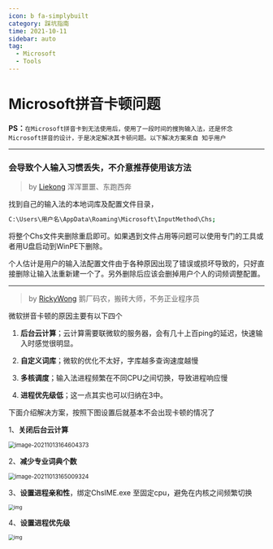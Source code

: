 ```yaml
---
icon: b fa-simplybuilt
category: 踩坑指南
time: 2021-10-11
sidebar: auto
tag:
  - Microsoft
  - Tools
---
```


# Microsoft拼音卡顿问题

**PS：**`在Microsoft拼音卡到无法使用后，使用了一段时间的搜狗输入法，还是怀念Microsoft拼音的设计，于是决定解决其卡顿问题。以下解决方案来自 知乎用户`

------

### 会导致个人输入习惯丢失，不介意推荐使用该方法

> by [Liekong](https://www.zhihu.com/people/wang-wen-long-18-61) 浑浑噩噩、东跑西奔

找到自己的输入法的本地词库及配置文件目录，

```bash
C:\Users\用户名\AppData\Roaming\Microsoft\InputMethod\Chs;
```


将整个Chs文件夹删除重启即可。如果遇到文件占用等问题可以使用专门的工具或者用U盘启动到WinPE下删除。

个人估计是用户的输入法配置文件由于各种原因出现了错误或损坏导致的，只好直接删除让输入法重新建一个了。另外删除后应该会删掉用户个人的词频调整配置。

---

> by [RickyWong](https://www.zhihu.com/people/ricky_wong) 鹅厂码农，搬砖大师，不务正业程序员

微软拼音卡顿的原因主要有以下四个

1. **后台云计算**；云计算需要联微软的服务器，会有几十上百ping的延迟，快速输入时感觉很明显。

2. **自定义词库**；微软的优化不太好，字库越多查询速度越慢

3. **多核调度**；输入法进程频繁在不同CPU之间切换，导致进程响应慢

4. **进程优先级低**；这一点其实也可以归纳在3中。

   

下面介绍解决方案，按照下图设置后就基本不会出现卡顿的情况了

1、**关闭后台云计算**

<img src="https://gitee.com/yzketx/image-markdown/raw/master/img/202110131646805.png" alt="image-20211013164604373" style="zoom:80%;" />

2、**减少专业词典个数**

<img src="https://gitee.com/yzketx/image-markdown/raw/master/img/202110131650557.png" alt="image-20211013165009324" style="zoom:80%;" />

3、**设置进程亲和性**，绑定ChsIME.exe 至固定cpu，避免在内核之间频繁切换

<img src="https://gitee.com/yzketx/image-markdown/raw/master/img/202110112036087.jpeg" alt="img" style="zoom: 67%;" />

4、**设置进程优先级**

<img src="https://gitee.com/yzketx/image-markdown/raw/master/img/202110112035720.jpeg" alt="img" style="zoom:67%;" />
